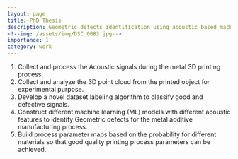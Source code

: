 ```yaml
---
layout: page
title: PhD Thesis
description: Geometric defects identification using acoustic based machine learning Models for Wire Arc Additive Manufacturing(WAAM).
<!--img: /assets/img/DSC_0083.jpg-->
importance: 1
category: work
---
```

1. Collect and process the Acoustic signals during the metal 3D printing process.
2. Collect and analyze the 3D point cloud from the printed object for experimental purpose.
3. Develop a novel dataset labeling algorithm to classify good and defective signals.
4. Construct different machine learning (ML) models with different acoustic features to identify Geometric defects for the metal additive
manufacturing process.
5. Build process parameter maps based on the probability for different materials so that good quality printing process parameters can be
achieved.

<!-----
    layout: page
    title: project
    description: a project with a background image
    img: /assets/img/DSC_0083.jpg
    ---
<!--
during metal additive manufacturing
process.
-->
```
